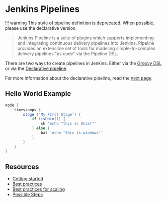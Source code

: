 # Jenkins Pipelines

!!! warning
    This style of pipeline definition is deprecated.
    When possible, please use the declarative version.

> Jenkins Pipeline is a suite of plugins which supports implementing and integrating continuous delivery pipelines into Jenkins. Pipeline provides an extensible set of tools for modeling simple-to-complex delivery pipelines "as code" via the Pipeline DSL.

There are two ways to create pipelines in Jenkins.
Either via the [Groovy DSL](https://github.com/jenkinsci/pipeline-plugin/blob/master/TUTORIAL.md) or via the [Declarative pipeline](https://jenkins.io/blog/2017/02/03/declarative-pipeline-ga/).

For more information about the declarative pipeline, read the [next page](../declarative-pipeline/).

## Hello World Example

```groovy
node {
    timestamps {
        stage ('My FIrst Stage') {
            if (isUnix()) {
                sh 'echo "this is Unix!"'
            } else {
                bat 'echo "this is windows"'
            }
        }
    }
}
```

## Resources

* [Getting started](https://jenkins.io/doc/pipeline/tour/hello-world/)
* [Best practices](https://www.cloudbees.com/blog/top-10-best-practices-jenkins-pipeline-plugin)
* [Best practices for scaling](https://jenkins.io/blog/2017/02/01/pipeline-scalability-best-practice/)
* [Possible Steps](https://jenkins.io/doc/pipeline/steps/)
